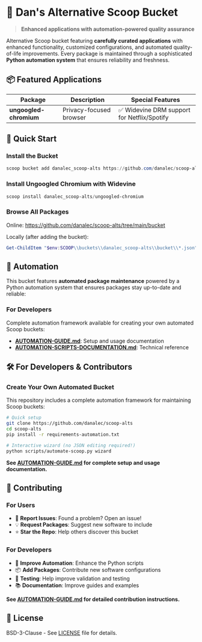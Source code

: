 # 🚀 Dan's Alternative Scoop Bucket

> **Enhanced applications with automation-powered quality assurance**

Alternative Scoop bucket featuring **carefully curated applications** with enhanced functionality, customized configurations, and automated quality-of-life improvements. Every package is maintained through a sophisticated **Python automation system** that ensures reliability and freshness.

## 📦 Featured Applications

| Package | Description | Special Features |
|---------|-------------|------------------|
| **ungoogled-chromium** | Privacy-focused browser | ✅ Widevine DRM support for Netflix/Spotify

## 🚀 Quick Start

### Install the Bucket
```powershell
scoop bucket add danalec_scoop-alts https://github.com/danalec/scoop-alts
```

### Install Ungoogled Chromium with Widevine
```powershell
scoop install danalec_scoop-alts/ungoogled-chromium
```

### Browse All Packages
Online:
https://github.com/danalec/scoop-alts/tree/main/bucket

Locally (after adding the bucket):
```powershell
Get-ChildItem "$env:SCOOP\\buckets\\danalec_scoop-alts\\bucket\\*.json" | Select-Object -ExpandProperty BaseName
```

## 🤖 Automation

This bucket features **automated package maintenance** powered by a Python automation system that ensures packages stay up-to-date and reliable:

### For Developers
Complete automation framework available for creating your own automated Scoop buckets:
- **[AUTOMATION-GUIDE.md](AUTOMATION-GUIDE.md)**: Setup and usage documentation
- **[AUTOMATION-SCRIPTS-DOCUMENTATION.md](AUTOMATION-SCRIPTS-DOCUMENTATION.md)**: Technical reference

## 🛠️ For Developers & Contributors

### **Create Your Own Automated Bucket**
This repository includes a complete automation framework for maintaining Scoop buckets:

```bash
# Quick setup
git clone https://github.com/danalec/scoop-alts
cd scoop-alts
pip install -r requirements-automation.txt

# Interactive wizard (no JSON editing required!)
python scripts/automate-scoop.py wizard
```

**See [AUTOMATION-GUIDE.md](AUTOMATION-GUIDE.md) for complete setup and usage documentation.**

## 🤝 Contributing

### **For Users**
- 🐛 **Report Issues**: Found a problem? Open an issue!
- 💡 **Request Packages**: Suggest new software to include
- ⭐ **Star the Repo**: Help others discover this bucket

### **For Developers**
- 🔧 **Improve Automation**: Enhance the Python scripts
- 📦 **Add Packages**: Contribute new software configurations
- 🧪 **Testing**: Help improve validation and testing
- 📚 **Documentation**: Improve guides and examples

**See [AUTOMATION-GUIDE.md](AUTOMATION-GUIDE.md) for detailed contribution instructions.**

## 📄 License

BSD-3-Clause - See [LICENSE](LICENSE) file for details.
